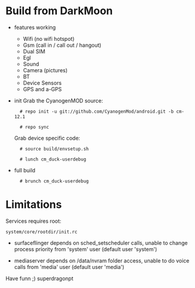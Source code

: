 # Build from DarkMoon

* features working

  * Wifi (no wifi hotspot)
  * Gsm (call in / call out / hangout)
  * Dual SIM
  * Egl
  * Sound
  * Camera (pictures)
  * BT
  * Device Sensors
  * GPS and a-GPS

* init
  Grab the CyanogenMOD source:

        # repo init -u git://github.com/CyanogenMod/android.git -b cm-12.1
        
        # repo sync

  Grab device specific code:
        
        # source build/envsetup.sh
        
        # lunch cm_duck-userdebug



* full build

        # brunch cm_duck-userdebug


# Limitations

Services requires root:

`system/core/rootdir/init.rc`

  * surfaceflinger depends on sched_setscheduler calls, unable to change process priority from 'system' user (default user 'system')

  * mediaserver depends on /data/nvram folder access, unable to do voice calls from 'media' user (default user 'media')




Have funn ;)
superdragonpt
